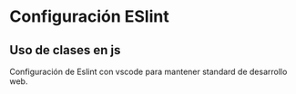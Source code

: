 # Configuración ESlint
## Uso de clases en js

Configuración de Eslint con vscode para mantener standard de desarrollo web. 